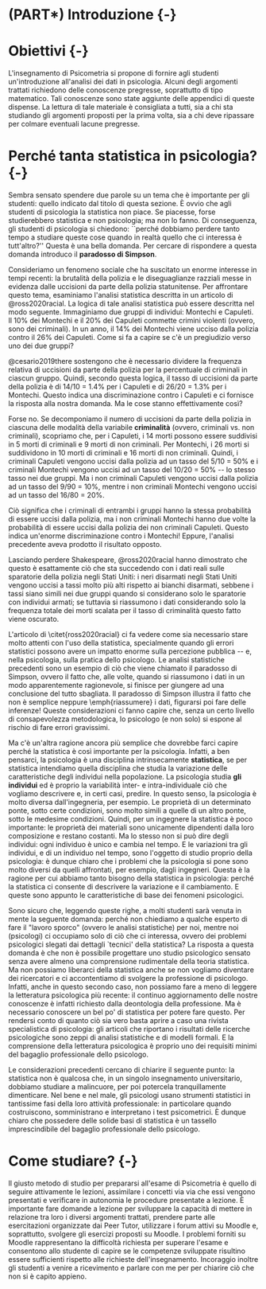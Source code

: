 # (PART\*) Introduzione {-}



# Obiettivi {-}

L'insegnamento di Psicometria si propone di fornire agli studenti un'introduzione all'analisi dei dati in psicologia. Alcuni degli argomenti trattati richiedono delle conoscenze pregresse, soprattutto di tipo matematico. Tali conoscenze sono state aggiunte delle appendici di queste dispense. La lettura di tale materiale è consigliata a tutti, sia a chi sta studiando gli argomenti proposti per la prima volta, sia a chi deve ripassare per colmare eventuali lacune pregresse. 


# Perché tanta statistica in psicologia? {-}

Sembra sensato spendere due parole su un tema che è importante per gli studenti: quello indicato dal titolo di questa sezione.
È ovvio che agli studenti di psicologia la statistica non piace.
Se piacesse, forse studierebbero statistica e non psicologia; ma non lo fanno.
Di conseguenza, gli studenti di psicologia si chiedono: ``perché dobbiamo perdere tanto tempo a studiare queste cose quando in realtà quello che ci interessa è tutt'altro?''
Questa è una bella domanda. 
Per cercare di rispondere a questa domanda introduco il __paradosso di Simpson__. 

Consideriamo un fenomeno sociale che ha suscitato un enorme interesse in tempi recenti: la brutalità della polizia e le diseguaglianze razziali messe in evidenza dalle uccisioni da parte della polizia statunitense. 
Per affrontare questo tema, esaminiamo l'analisi statistica descritta in un articolo di @ross2020racial. 
La logica di tale analisi statistica può essere descritta nel modo seguente.
Immaginiamo due gruppi di individui: Montechi e Capuleti.
Il 10% dei Montechi e il 20% dei Capuleti commette crimini violenti (ovvero, sono dei criminali). 
In un anno, il 14% dei Montechi viene ucciso dalla polizia contro il 26% dei Capuleti. 
Come si fa a capire se c'è un pregiudizio verso uno dei due gruppi?  

@cesario2019there sostengono che è necessario dividere la frequenza relativa di uccisioni da parte della polizia per la percentuale di criminali in ciascun gruppo. 
Quindi, secondo questa logica, il tasso di uccisioni da parte della polizia è di 14/10 = 1.4% per i Capuleti e di 26/20 = 1.3% per i Montechi. 
Questo indica una discriminazione contro i Capuleti e ci fornisce la risposta alla nostra domanda. 
Ma le cose stanno effettivamente così? 

Forse no.
Se decomponiamo il numero di uccisioni da parte della polizia in ciascuna delle modalità della variabile __criminalità__ (ovvero, criminali vs. non criminali), scopriamo che, per i Capuleti, i 14 morti possono essere suddivisi in 5 morti di criminali e 9 morti di non criminali. 
Per Montechi, i 26 morti si suddividono in 10 morti di criminali e 16 morti di non criminali. 
Quindi, i criminali Capuleti vengono uccisi dalla polizia ad un tasso del 5/10 = 50% e i criminali Montechi vengono uccisi ad un tasso del 10/20 = 50% -- lo stesso tasso nei due gruppi. 
Ma i non criminali Capuleti vengono uccisi dalla polizia ad un tasso del 9/90 = 10%, mentre i  non criminali Montechi vengono uccisi ad un tasso del 16/80 = 20%. 

Ciò significa che i criminali di entrambi i gruppi hanno la stessa probabilità di essere uccisi dalla polizia, ma i non criminali Montechi hanno due volte la probabilità di essere uccisi dalla polizia dei non criminali Capuleti. 
Questo indica un'enorme discriminazione contro i Montechi! 
Eppure, l'analisi precedente aveva prodotto il risultato opposto.

Lasciando perdere Shakespeare, @ross2020racial hanno dimostrato che questo è esattamente ciò che sta succedendo con i dati reali sulle sparatorie della polizia negli Stati Uniti: i neri disarmati negli Stati Uniti vengono uccisi a tassi molto più alti rispetto ai bianchi disarmati, sebbene i tassi siano simili nei due gruppi quando si considerano solo le sparatorie con individui armati; se tuttavia si riassumono i dati considerando solo la frequenza totale dei morti scalata per il tasso di criminalità questo fatto viene oscurato. 

L'articolo di \citet{ross2020racial} ci fa vedere come sia necessario stare molto attenti con l'uso della statistica, specialmente quando gli errori statistici possono avere un impatto enorme sulla percezione pubblica -- e, nella psicologia, sulla pratica dello psicologo. 
Le analisi statistiche precedenti sono un esempio di ciò che viene chiamato il paradosso di Simpson, ovvero il fatto che, alle volte, quando si riassumono i dati in un modo apparentemente ragionevole, si finisce per giungere ad una conclusione del tutto sbagliata.
Il paradosso di Simpson illustra il fatto che non è semplice neppure \emph{riassumere} i dati, figurarsi poi fare delle inferenze!
Queste considerazioni ci fanno capire che, senza un certo livello di consapevolezza metodologica, lo psicologo (e non solo) si espone al rischio di fare errori gravissimi.

Ma c'è un'altra ragione ancora più semplice che dovrebbe farci capire perché la statistica è così importante per la psicologia.
Infatti, a ben pensarci, la psicologia è una disciplina intrinsecamente __statistica__, se per statistica intendiamo quella disciplina che studia la variazione delle caratteristiche degli individui nella popolazione. 
La psicologia studia __gli individui__ ed è proprio la variabilità  inter- e intra-individuale ciò che vogliamo descrivere e, in certi casi, predire.
In questo senso, la psicologia è molto diversa dall'ingegneria, per esempio.
Le proprietà di un determinato ponte, sotto certe condizioni, sono molto simili a quelle di un altro ponte, sotto le medesime condizioni.
Quindi, per un ingegnere la statistica è poco importante: le proprietà dei materiali sono unicamente dipendenti dalla loro composizione e restano costanti.
Ma lo stesso non si può dire degli individui: ogni individuo è unico e cambia nel tempo.
E le variazioni tra gli individui, e di un individuo nel tempo, sono l'oggetto di studio proprio della psicologia: è dunque chiaro che i problemi che la psicologia si pone sono molto diversi da quelli affrontati, per esempio, dagli ingegneri.
Questa è la ragione per cui abbiamo tanto bisogno della statistica in psicologia: perché la statistica ci consente di descrivere la variazione e il cambiamento.
E queste sono appunto le caratteristiche di base dei fenomeni psicologici.

Sono sicuro che, leggendo queste righe, a molti studenti sarà venuta in mente la seguente domanda: perché non chiediamo a qualche esperto di fare il "lavoro sporco" (ovvero le analisi statistiche) per noi, mentre noi (psicologi) ci occupiamo solo di ciò che ci interessa, ovvero dei problemi psicologici slegati dai dettagli `tecnici' della statistica?
La risposta a questa domanda è che non è possibile progettare uno studio psicologico sensato senza avere almeno una comprensione rudimentale della teoria statistica.
Ma non possiamo liberarci della statistica anche se non vogliamo diventare dei ricercatori e ci accontentiamo di svolgere la professione di psicologo.
Infatti, anche in questo secondo caso, non possiamo fare a meno di leggere la letteratura psicologica più recente: il continuo aggiornamento delle nostre conoscenze è infatti richiesto dalla deontologia della professione.
Ma è necessario conoscere un bel po' di statistica per potere fare questo.
Per rendersi conto di quanto ciò sia vero basta aprire a caso una rivista specialistica di psicologia: gli articoli che riportano i risultati delle ricerche psicologiche sono zeppi di analisi statistiche e di modelli formali. 
E la comprensione della letteratura psicologica è proprio uno dei requisiti minimi del bagaglio professionale dello psicologo.

Le considerazioni precedenti cercano di chiarire il seguente punto: la statistica non è qualcosa che, in un singolo insegnamento universitario, dobbiamo studiare a malincuore, per poi potercela tranquillamente dimenticare.
Nel bene e nel male, gli psicologi usano strumenti statistici in tantissime fasi della loro attività professionale: in particolare quando costruiscono, somministrano e interpretano i test psicometrici.
È dunque chiaro che possedere delle solide basi di statistica è un tassello imprescindibile del bagaglio professionale dello psicologo.

# Come studiare? {-}

Il giusto metodo di studio per prepararsi all'esame di Psicometria è quello di seguire attivamente le lezioni, assimilare i concetti via via che essi vengono presentati e verificare in autonomia le procedure presentate a lezione. 
È importante fare domande a lezione per sviluppare la capacità di mettere in relazione tra loro i diversi argomenti trattati, prendere parte  alle esercitazioni organizzate dai Peer Tutor, utilizzare i forum attivi su Moodle e, soprattutto, svolgere gli esercizi proposti su Moodle. 
I problemi forniti su Moodle rappresentano la difficoltà richiesta per superare l'esame e consentono allo studente di capire se le competenze sviluppate risultino essere sufficienti rispetto alle richieste dell'insegnamento.
Incoraggio inoltre gli studenti a venire a ricevimento e parlare con me per per chiarire ciò che non si è capito appieno.




